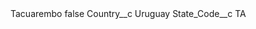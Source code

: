 <?xml version="1.0" encoding="UTF-8"?>
<CustomMetadata xmlns="http://soap.sforce.com/2006/04/metadata" xmlns:xsi="http://www.w3.org/2001/XMLSchema-instance" xmlns:xsd="http://www.w3.org/2001/XMLSchema">
    <label>Tacuarembo</label>
    <protected>false</protected>
    <values>
        <field>Country__c</field>
        <value xsi:type="xsd:string">Uruguay</value>
    </values>
    <values>
        <field>State_Code__c</field>
        <value xsi:type="xsd:string">TA</value>
    </values>
</CustomMetadata>
